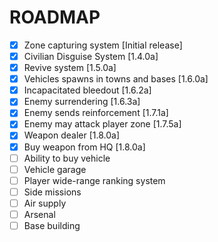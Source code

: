 # ROADMAP
- [x] Zone capturing system [Initial release]
- [x] Civilian Disguise System [1.4.0a]
- [x] Revive system [1.5.0a]
- [x] Vehicles spawns in towns and bases [1.6.0a]
- [x] Incapacitated bleedout [1.6.2a]
- [x] Enemy surrendering [1.6.3a]
- [x] Enemy sends reinforcement [1.7.1a]
- [x] Enemy may attack player zone [1.7.5a]
- [x] Weapon dealer [1.8.0a]
- [x] Buy weapon from HQ [1.8.0a]
- [ ] Ability to buy vehicle
- [ ] Vehicle garage
- [ ] Player wide-range ranking system
- [ ] Side missions
- [ ] Air supply
- [ ] Arsenal
- [ ] Base building
